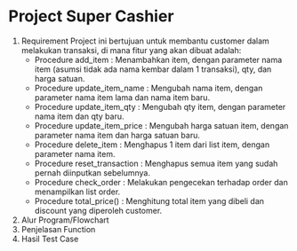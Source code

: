 # Project Super Cashier
1. Requirement
   Project ini bertujuan untuk membantu customer dalam melakukan transaksi, di mana fitur yang akan dibuat adalah:
   - Procedure add_item : Menambahkan item, dengan parameter nama item (asumsi tidak ada nama kembar dalam 1 transaksi), qty, dan harga satuan.
   - Procedure update_item_name : Mengubah nama item, dengan parameter nama item lama dan nama item baru.
   - Procedure update_item_qty : Mengubah qty item, dengan parameter nama item dan qty baru.
   - Procedure update_item_price : Mengubah harga satuan item, dengan parameter nama item dan harga satuan baru.
   - Procedure delete_item : Menghapus 1 item dari list item, dengan parameter nama item.
   - Procedure reset_transaction : Menghapus semua item yang sudah pernah diinputkan sebelumnya.
   - Procedure check_order : Melakukan pengecekan terhadap order dan menampilkan list order.
   - Procedure total_price() : Menghitung total item yang dibeli dan discount yang diperoleh customer.   
3. Alur Program/Flowchart
4. Penjelasan Function
5. Hasil Test Case
